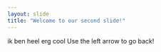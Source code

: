 ```yaml
---
layout: slide
title: "Welcome to our second slide!"
---
```

ik ben heel erg cool
Use the left arrow to go back!

